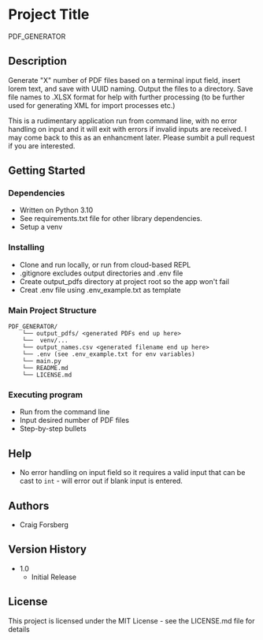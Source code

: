 # Project Title

PDF_GENERATOR

## Description

Generate "X" number of PDF files based on a terminal input field, insert lorem text, and save with UUID naming. Output the files to a directory. Save file names to .XLSX format for help with further processing (to be further used for generating XML for import processes etc.)

This is a rudimentary application run from command line, with no error handling on input and it will exit with errors if invalid inputs are received. I may come back to this as an enhancment later. Please sumbit a pull request if you are interested.

## Getting Started

### Dependencies

* Written on Python 3.10 
* See requirements.txt file for other library dependencies.
* Setup a venv


### Installing

* Clone and run locally, or run from cloud-based REPL
* .gitignore excludes output directories and .env file
* Create output_pdfs directory at project root so the app won't fail
* Creat .env file using .env_example.txt as template

### Main Project Structure
```text
PDF_GENERATOR/
    └── output_pdfs/ <generated PDFs end up here>
    └──  venv/...
    └── output_names.csv <generated filename end up here>
    └── .env (see .env_example.txt for env variables)
    └── main.py
    └── README.md
    └── LICENSE.md
```

### Executing program

* Run from the command line
* Input desired number of PDF files
* Step-by-step bullets


## Help

* No error handling on input field so it requires a valid input that can be cast to ```int``` - will error out if blank input is entered.

## Authors

* Craig Forsberg

## Version History

* 1.0
    * Initial Release

## License

This project is licensed under the MIT License - see the LICENSE.md file for details
